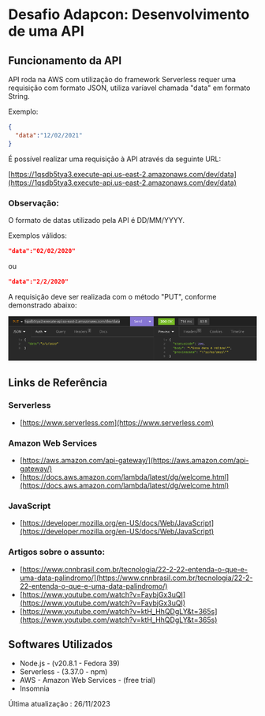 # Desafio Adapcon: Desenvolvimento de uma API

## Funcionamento da API
API roda na AWS com utilização do framework Serverless requer uma requisição com formato JSON, utiliza
varíavel chamada "data" em formato String.

Exemplo:

```json
{
  "data":"12/02/2021"
}
```

É possível realizar uma requisição à API através da seguinte URL:

[https://1qsdb5tya3.execute-api.us-east-2.amazonaws.com/dev/data](https://1qsdb5tya3.execute-api.us-east-2.amazonaws.com/dev/data)


### Observação:
O formato de datas utilizado pela API é DD/MM/YYYY.

Exemplos válidos:
```json
"data":"02/02/2020"
```
ou
```json
"data":"2/2/2020"
```

A requisição deve ser realizada com o método "PUT", conforme demonstrado abaixo:

![Alt text](assents/image.png)

## Links de Referência
### Serverless
* [https://www.serverless.com](https://www.serverless.com)

### Amazon Web Services
* [https://aws.amazon.com/api-gateway/](https://aws.amazon.com/api-gateway/)
* [https://docs.aws.amazon.com/lambda/latest/dg/welcome.html](https://docs.aws.amazon.com/lambda/latest/dg/welcome.html)

### JavaScript
* [https://developer.mozilla.org/en-US/docs/Web/JavaScript](https://developer.mozilla.org/en-US/docs/Web/JavaScript)

### Artigos sobre o assunto:
* [https://www.cnnbrasil.com.br/tecnologia/22-2-22-entenda-o-que-e-uma-data-palindromo/](https://www.cnnbrasil.com.br/tecnologia/22-2-22-entenda-o-que-e-uma-data-palindromo/)
* [https://www.youtube.com/watch?v=FaybjGx3uQI](https://www.youtube.com/watch?v=FaybjGx3uQI)
* [https://www.youtube.com/watch?v=ktH_HhQDgLY&t=365s](https://www.youtube.com/watch?v=ktH_HhQDgLY&t=365s)

## Softwares Utilizados
* Node.js - (v20.8.1 - Fedora 39)
* Serverless - (3.37.0 - npm)
* AWS - Amazon Web Services - (free trial)
* Insomnia

Última atualização : 26/11/2023